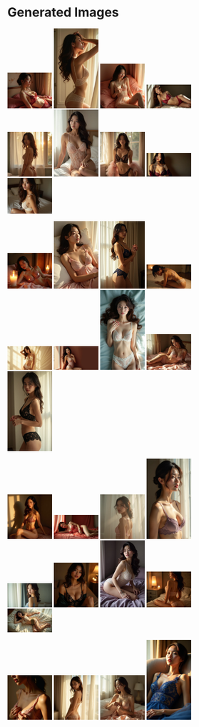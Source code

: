 # Generated Images



<img src="2025_07_22_01.webp" width="100"/> <img src="2025_07_22_02.webp" width="100"/> <img src="2025_07_22_03.webp" width="100"/> <img src="2025_07_22_04.webp" width="100"/> <img src="2025_07_22_05.webp" width="100"/> <img src="2025_07_22_06.webp" width="100"/> <img src="2025_07_22_07.webp" width="100"/> <img src="2025_07_22_08.webp" width="100"/> <img src="2025_07_22_09.webp" width="100"/>

<img src="2025_07_22_10.webp" width="100"/> <img src="2025_07_22_11.webp" width="100"/> <img src="2025_07_22_12.webp" width="100"/> <img src="2025_07_22_13.webp" width="100"/> <img src="2025_07_22_14.webp" width="100"/> <img src="2025_07_22_15.webp" width="100"/> <img src="2025_07_22_16.webp" width="100"/> <img src="2025_07_22_17.webp" width="100"/> <img src="2025_07_22_18.webp" width="100"/>

<img src="2025_07_22_19.webp" width="100"/> <img src="2025_07_22_20.webp" width="100"/> <img src="2025_07_22_21.webp" width="100"/> <img src="2025_07_22_22.webp" width="100"/> <img src="2025_07_22_23.webp" width="100"/> <img src="2025_07_22_24.webp" width="100"/> <img src="2025_07_22_25.webp" width="100"/> <img src="2025_07_22_26.webp" width="100"/> <img src="2025_07_22_27.webp" width="100"/>

<img src="2025_07_22_28.webp" width="100"/> <img src="2025_07_22_29.webp" width="100"/> <img src="2025_07_22_30.webp" width="100"/> <img src="2025_07_22_31.webp" width="100"/>